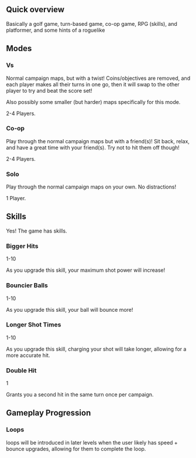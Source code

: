 ## Quick overview

Basically a golf game, turn-based game, co-op game, RPG (skills), and platformer, and some hints of a roguelike

## Modes

### Vs

Normal campaign maps, but with a twist! Coins/objectives are removed, and each player makes all their turns in one go, then it will swap to the other player to try and beat the score set!

Also possibly some smaller (but harder) maps specifically for this mode.

2-4 Players.

### Co-op

Play through the normal campaign maps but with a friend(s)! Sit back, relax, and have a great time with your friend(s). Try not to hit them off though! 

2-4 Players.

### Solo

Play through the normal campaign maps on your own. No distractions!

1 Player.

## Skills

Yes! The game has skills.

### Bigger Hits

1-10 

As you upgrade this skill, your maximum shot power will increase!

### Bouncier Balls

1-10

As you upgrade this skill, your ball will bounce more!

### Longer Shot Times

1-10

As you upgrade this skill, charging your shot will take longer, allowing for a more accurate hit.

### Double Hit

1

Grants you a second hit in the same turn once per campaign.

## Gameplay Progression

### Loops

loops will be introduced in later levels when the user likely has speed + bounce upgrades, allowing for them to complete the loop.